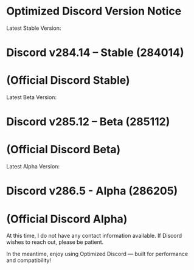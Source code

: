 # Optimized Discord Version Notice

Latest Stable Version:
# Discord v284.14 – Stable (284014)
# (Official Discord Stable)

Latest Beta Version:
# Discord v285.12 – Beta (285112)
# (Official Discord Beta)

Latest Alpha Version:
# Discord v286.5 - Alpha (286205)
# (Official Discord Alpha)

At this time, I do not have any contact information available. If Discord wishes to reach out, please be patient.

In the meantime, enjoy using Optimized Discord — built for performance and compatibility!
